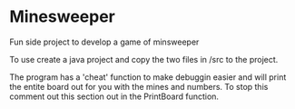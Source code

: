 # Minesweeper
Fun side project to develop a game of minsweeper

To use create a java project and copy the two files in /src to the project.

The program has a 'cheat' function to make debuggin easier and will print the entite board out for you with the mines and numbers. 
To stop this comment out this section out in the PrintBoard function.

